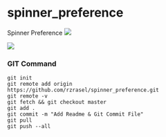 # spinner_preference
Spinner Preference
[![](https://jitpack.io/v/rzrasel/And-Library-Core.svg)](https://jitpack.io/#rzrasel/And-Library-Core)


<a href='https://bintray.com/rzrasel/Test/spinner-preference?source=watch' alt='Get automatic notifications about new "spinner-preference" versions'><img src='https://www.bintray.com/docs/images/bintray_badge_color.png'></a>
<!--
<a href="https://www.w3schools.com">
<img border="0" alt="W3Schools" src="logo_w3s.gif" width="100" height="100">
</a>
[![](https://jitpack.io/v/rzrasel/And-Library-Core.svg)](https://jitpack.io/#rzrasel/And-Library-Core)

<a href="https://github.com/rzrasel/And-Library-Core" target="_blank">Hello, world!</a>
[link](url){:target="_blank"}
[Link](https://github.com/rzrasel/And-Library-Core "title" target="_blank")
-->

### GIT Command
```git_command
git init
git remote add origin https://github.com/rzrasel/spinner_preference.git
git remote -v
git fetch && git checkout master
git add .
git commit -m "Add Readme & Git Commit File"
git pull
git push --all
```
